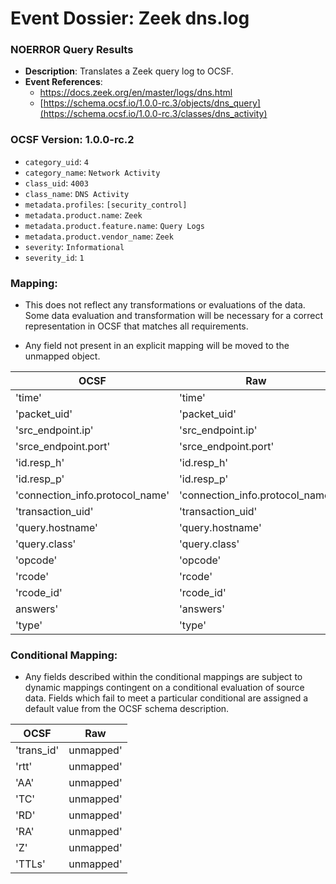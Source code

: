 # Event Dossier: Zeek dns.log
### NOERROR Query Results
- **Description**: Translates a Zeek query log to OCSF. 
- **Event References**:
  - https://docs.zeek.org/en/master/logs/dns.html
  - [https://schema.ocsf.io/1.0.0-rc.3/objects/dns_query](https://schema.ocsf.io/1.0.0-rc.3/classes/dns_activity)

 ### OCSF Version: 1.0.0-rc.2
 - `category_uid`: `4`
 - `category_name`: `Network Activity`
 - `class_uid`: `4003`
 - `class_name`: `DNS Activity`
 - `metadata.profiles`: `[security_control]`
 - `metadata.product.name`: `Zeek`
 - `metadata.product.feature.name`: `Query Logs`
 - `metadata.product.vendor_name`: `Zeek`
 - `severity`: `Informational`
 - `severity_id`: `1`

 ### Mapping:
 - This does not reflect any transformations or evaluations of the data. Some data evaluation and transformation will be necessary for a correct representation in OCSF that matches all requirements.

 - Any field not present in an explicit mapping will be moved to the unmapped object.

| OCSF                       | Raw             |
| -------------------------- | ----------------|
|'time'|'time'|
|'packet_uid'|'packet_uid'|
|'src_endpoint.ip'|'src_endpoint.ip'|
|'srce_endpoint.port'|'srce_endpoint.port'|
|'id.resp_h'|'id.resp_h'|
|'id.resp_p'|'id.resp_p'|
|'connection_info.protocol_name'|'connection_info.protocol_name'|
|'transaction_uid'|'transaction_uid'|
|'query.hostname'|'query.hostname'|
|'query.class'|'query.class'|
|'opcode'|'opcode'|
|'rcode'|'rcode'|
|'rcode_id'|'rcode_id'|
|answers'|'answers'|
|'type'|'type'|



 ### Conditional Mapping:
 - Any fields described within the conditional mappings are subject to dynamic mappings contingent on a conditional evaluation of source data. Fields which fail to meet a particular conditional are assigned a default value from the OCSF schema description.

| OCSF                       | Raw             |
| -------------------------- | ----------------|
|'trans_id'|unmapped'|
|'rtt'|unmapped'|
|'AA'|unmapped'|
|'TC'|unmapped'|
|'RD'|unmapped'|
|'RA'|unmapped'|
|'Z'|unmapped'|
|'TTLs'|unmapped'|
